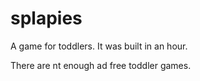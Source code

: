 # splapies

A game for toddlers. It was built in an hour.

There are nt enough ad free toddler games.